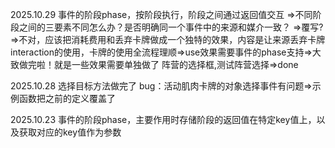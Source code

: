 
2025.10.29
事件的阶段phase，按阶段执行，阶段之间通过返回值交互
    =>不同阶段之间的三要素不同怎么办？是否明确同一个事件中的来源和媒介一致？
    =>覆写?
    =>不对，应该把消耗费用和丢弃卡牌做成一个独特的效果，内容是让来源丢弃卡牌
interaction的使用，卡牌的使用全流程理顺=>use效果需要事件的phase支持=>大致做完啦！就是一些效果需要单独做了
阵营的选择框,测试阵营选择=>done

2025.10.28
选择目标方法做完了
bug：活动肌肉卡牌的对象选择事件有问题=>示例函数把之前的定义覆盖了

2025.10.23
事件的阶段phase，主要作用时存储阶段的返回值在特定key值上，以及获取对应的key值作为参数 